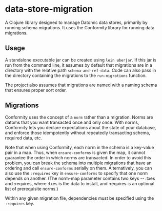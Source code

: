 # data-store-migration

A Clojure library designed to manage Datomic data stores, primarily by running
schema migrations. It uses the Conformity library for running data migrations. 

## Usage

A standalone executable jar can be created using `lein uberjar`. If this jar is 
run from the command line, it assumes by default that migrations are in 
a directory with the relative path `schema-and-ref-data`. Code can also pass in
the directory containing the migrations to the `run-migrations` function.

The project also assumes that migrations are named with a naming schema that 
ensures proper sort order.

## Migrations

Conformity uses the concept of a `norm` rather than a migration. Norms are datoms
that you want transacted once and only once. With norms, Conformity lets you 
declare expectations about the state of your database, and enforce those 
idempotently without repeatedly transacting schema, required data, etc.

Note that when using Conformity, each norm in the schema is a key-value pair in 
a map. Thus, when `ensure-conforms` is given the map, it cannot guarantee the 
order in which norms are transacted. In order to avoid this problem, you can 
break the schema into multiple migrations that have an ordering and call 
`ensure-conforms` serially on them. Alternatively, you can also use the 
`:requires` key in `ensure-conforms` to specify that one norm depends on another. 
(The norm-map parameter contains two keys -- :txes and :requires, where :txes is
the data to install, and :requires is an optional list of prerequisite norms.)

Within any given migration file, dependencies must be specified using the
`:requires` key.
